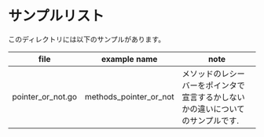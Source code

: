 # サンプルリスト

このディレクトリには以下のサンプルがあります。

|file|example name|note|
|----|------------|----|
|pointer\_or\_not.go|methods\_pointer\_or\_not|メソッドのレシーバーをポインタで宣言するかしないかの違いについてのサンプルです.|
